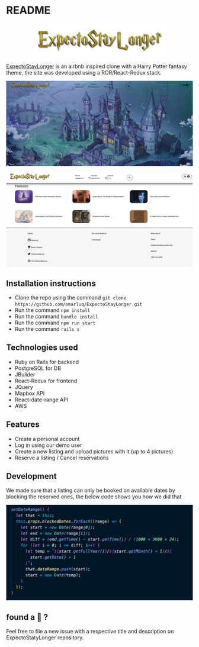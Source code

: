# README

<p align="center">
  <img src="https://github.com/omarluq/ExpectoStayLonger/blob/main/app/assets/images/logo3.png" />
</p>

[ExpectoStayLonger](https://expectostaylonger.herokuapp.com/?#/) is an airbnb inspired clone with a Harry Potter fantasy theme, the site was developed using a ROR/React-Redux stack.


<p align="center">
  <img src="https://github.com/omarluq/ExpectoStayLonger/blob/main/app/assets/images/screenshot1.png" />
</p>

<p align="center">
  <img src="https://github.com/omarluq/ExpectoStayLonger/blob/main/app/assets/images/screenshot2.png" />
</p>

## Installation instructions
 * Clone the repo using the command `git clone https://github.com/omarluq/ExpectoStayLonger.git`
 * Run the command `npm install`
 * Run the command `bundle install`
 * Run the command `npm run start`
 * Run the command `rails s`

## Technologies used
 * Ruby on Rails for backend 
 * PostgreSQL for DB 
 * JBuilder 
 * React-Redux for frontend
 * JQuery
 * Mapbox API
 * React-date-range API
 * AWS

## Features
 * Create a personal account 
 * Log in using our demo user 
 * Create a new listing and upload pictures with it (up to 4 pictures)
 * Reserve a listing / Cancel reservations 

## Development
  We made sure that a listing can only be booked on available dates by blocking the reserved ones, the below code shows you how we did that 
  
  <p align="center">
   <img src="https://github.com/omarluq/ExpectoStayLonger/blob/main/app/assets/images/screenshot6.png" />
  </p>

## found a 🐛 ?
 Feel free to file a new issue with a respective title and description on ExpectoStatyLonger repository.
 
 
